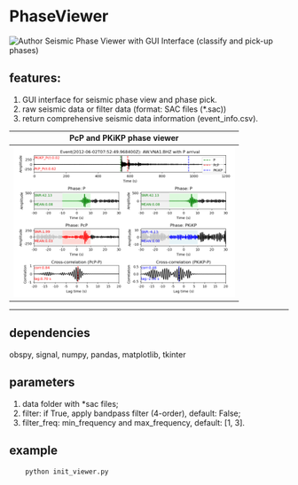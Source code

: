 # PhaseViewer
![Author](https://img.shields.io/badge/Author-TianyuCui-blue.svg)
Seismic Phase Viewer with GUI Interface (classify and pick-up phases)

## features:
1. GUI interface for seismic phase view and phase pick.
2. raw seismic data or filter data (format: SAC files (*.sac))
3. return comprehensive seismic data information (event_info.csv).


|**PcP and PKiKP phase viewer**    |
|:--------------------------------------------------------------:|
|<img src="https://github.com/cuitianyu20/PhaseViewer/blob/main/src/demo.png" alt="fcwtaudio" width="400"/>|
***

## dependencies
obspy, signal, numpy, pandas, matplotlib, tkinter

## parameters
1. data folder with *sac files;
2. filter: if True, apply bandpass filter (4-order), default: False;
3. filter_freq: min_frequency and max_frequency, default: [1, 3].


## example
```bash
    python init_viewer.py
```

